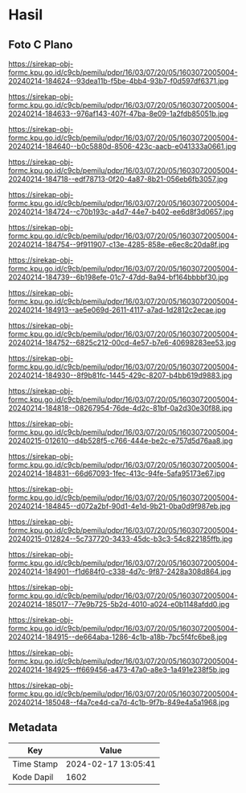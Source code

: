 # Hasil

## Foto C Plano

https://sirekap-obj-formc.kpu.go.id/c9cb/pemilu/pdpr/16/03/07/20/05/1603072005004-20240214-184624--93dea11b-f5be-4bb4-93b7-f0d597df6371.jpg

https://sirekap-obj-formc.kpu.go.id/c9cb/pemilu/pdpr/16/03/07/20/05/1603072005004-20240214-184633--976af143-407f-47ba-8e09-1a2fdb85051b.jpg

https://sirekap-obj-formc.kpu.go.id/c9cb/pemilu/pdpr/16/03/07/20/05/1603072005004-20240214-184640--b0c5880d-8506-423c-aacb-e041333a0661.jpg

https://sirekap-obj-formc.kpu.go.id/c9cb/pemilu/pdpr/16/03/07/20/05/1603072005004-20240214-184718--edf78713-0f20-4a87-8b21-056eb6fb3057.jpg

https://sirekap-obj-formc.kpu.go.id/c9cb/pemilu/pdpr/16/03/07/20/05/1603072005004-20240214-184724--c70b193c-a4d7-44e7-b402-ee6d8f3d0657.jpg

https://sirekap-obj-formc.kpu.go.id/c9cb/pemilu/pdpr/16/03/07/20/05/1603072005004-20240214-184754--9f911907-c13e-4285-858e-e6ec8c20da8f.jpg

https://sirekap-obj-formc.kpu.go.id/c9cb/pemilu/pdpr/16/03/07/20/05/1603072005004-20240214-184739--6b198efe-01c7-47dd-8a94-bf164bbbbf30.jpg

https://sirekap-obj-formc.kpu.go.id/c9cb/pemilu/pdpr/16/03/07/20/05/1603072005004-20240214-184913--ae5e069d-2611-4117-a7ad-1d2812c2ecae.jpg

https://sirekap-obj-formc.kpu.go.id/c9cb/pemilu/pdpr/16/03/07/20/05/1603072005004-20240214-184752--6825c212-00cd-4e57-b7e6-40698283ee53.jpg

https://sirekap-obj-formc.kpu.go.id/c9cb/pemilu/pdpr/16/03/07/20/05/1603072005004-20240214-184930--8f9b81fc-1445-429c-8207-b4bb619d9883.jpg

https://sirekap-obj-formc.kpu.go.id/c9cb/pemilu/pdpr/16/03/07/20/05/1603072005004-20240214-184818--08267954-76de-4d2c-81bf-0a2d30e30f88.jpg

https://sirekap-obj-formc.kpu.go.id/c9cb/pemilu/pdpr/16/03/07/20/05/1603072005004-20240215-012610--d4b528f5-c766-444e-be2c-e757d5d76aa8.jpg

https://sirekap-obj-formc.kpu.go.id/c9cb/pemilu/pdpr/16/03/07/20/05/1603072005004-20240214-184831--66d67093-1fec-413c-94fe-5afa95173e67.jpg

https://sirekap-obj-formc.kpu.go.id/c9cb/pemilu/pdpr/16/03/07/20/05/1603072005004-20240214-184845--d072a2bf-90d1-4e1d-9b21-0ba0d9f987eb.jpg

https://sirekap-obj-formc.kpu.go.id/c9cb/pemilu/pdpr/16/03/07/20/05/1603072005004-20240215-012824--5c737720-3433-45dc-b3c3-54c822185ffb.jpg

https://sirekap-obj-formc.kpu.go.id/c9cb/pemilu/pdpr/16/03/07/20/05/1603072005004-20240214-184901--f1d684f0-c338-4d7c-9f87-2428a308d864.jpg

https://sirekap-obj-formc.kpu.go.id/c9cb/pemilu/pdpr/16/03/07/20/05/1603072005004-20240214-185017--77e9b725-5b2d-4010-a024-e0b1148afdd0.jpg

https://sirekap-obj-formc.kpu.go.id/c9cb/pemilu/pdpr/16/03/07/20/05/1603072005004-20240214-184915--de664aba-1286-4c1b-a18b-7bc5f4fc6be8.jpg

https://sirekap-obj-formc.kpu.go.id/c9cb/pemilu/pdpr/16/03/07/20/05/1603072005004-20240214-184925--ff669456-a473-47a0-a8e3-1a491e238f5b.jpg

https://sirekap-obj-formc.kpu.go.id/c9cb/pemilu/pdpr/16/03/07/20/05/1603072005004-20240214-185048--f4a7ce4d-ca7d-4c1b-9f7b-849e4a5a1968.jpg


## Metadata

| Key        | Value               |
| ---------- | ------------------- |
| Time Stamp | 2024-02-17 13:05:41 |
| Kode Dapil | 1602                |



